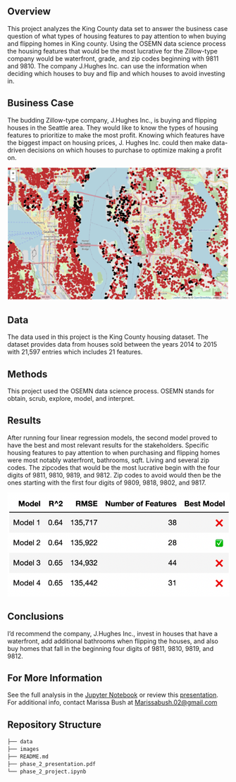 ## Overview

This project analyzes the King County data set to answer the business case question of what types of housing features to pay attention to when buying and flipping homes in King county. Using the OSEMN data science process the housing features that would be the most lucrative for the Zillow-type company would be waterfront, grade, and zip codes beginning with 9811 and 9810. The company J.Hughes Inc. can use the information when deciding which houses to buy and flip and which houses to avoid investing in.
 
## Business Case
 
The budding Zillow-type company, J.Hughes Inc., is buying and flipping houses in the Seattle area. They would like to know the types of housing features to prioritize to make the most profit. Knowing which features have the biggest impact on housing prices, J. Hughes Inc. could then make data-driven decisions on which houses to purchase to optimize making a profit on.

![map of kc](/images/kc_folium_map.png)
 
## Data

The data used in this project is the King County housing dataset. The dataset provides data from houses sold between the years 2014 to 2015 with 21,597 entries which includes 21 features.
 
## Methods

This project used the OSEMN data science process. OSEMN stands for obtain, scrub, explore, model, and interpret. 
 
## Results

After running four linear regression models, the second model proved to have the best and most relevant results for the stakeholders. Specific housing features to pay attention to when purchasing and flipping homes were most notably waterfront, bathrooms, sqft. Living and several zip codes. The zipcodes that would be the most lucrative begin with the four digits of 9811, 9810, 9819, and 9812. Zip codes to avoid would then be the ones starting with the first four digits of 9809, 9818, 9802, and 9817. 

![model table](/images/model_table.png)
 
 
## Conclusions
I’d recommend the company, J.Hughes Inc., invest in houses that have a waterfront, add additional bathrooms when flipping the houses, and also buy homes that fall in the beginning four digits of 9811, 9810, 9819, and 9812.
 
## For More Information

​​See the full analysis in the [Jupyter Notebook](https://nbviewer.org/github/Marissa841/dsc-phase-2-project/blob/main/phase_2_project.ipynb) or review this [presentation](https://github.com/Marissa841/dsc-phase-2-project/blob/main/project_2_presentation.pdf).
For additional info, contact Marissa Bush at Marissabush.02@gmail.com
 
## Repository Structure

```bash 
├── data
├── images
├── README.md
├── phase_2_presentation.pdf
└── phase_2_project.ipynb
```
 
 

